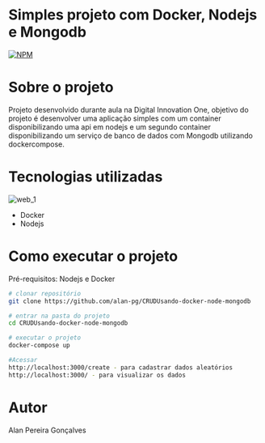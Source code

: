 # Simples projeto com Docker, Nodejs e Mongodb

[![NPM](https://img.shields.io/npm/l/react)](https://github.com/alan-pg/Projeto-aluraflix-react/blob/master/LICENSE) 

# Sobre o projeto

Projeto desenvolvido durante aula na Digital Innovation One, objetivo do projeto é desenvolver uma aplicação simples com um container disponibilizando uma api em nodejs e 
um segundo container disponibilizando um serviço de banco de dados com Mongodb utilizando dockercompose.

# Tecnologias utilizadas
![web_1](https://drive.google.com/file/d/1TJ3e8Kgaykxp2LQ--B-I_eolF1csZwVw/view?usp=sharing)
- Docker
- Nodejs

# Como executar o projeto

Pré-requisitos: Nodejs e Docker

```bash
# clonar repositório
git clone https://github.com/alan-pg/CRUDUsando-docker-node-mongodb

# entrar na pasta do projeto
cd CRUDUsando-docker-node-mongodb

# executar o projeto
docker-compose up

#Acessar
http://localhost:3000/create - para cadastrar dados aleatórios
http://localhost:3000/ - para visualizar os dados
```

# Autor
Alan Pereira Gonçalves


